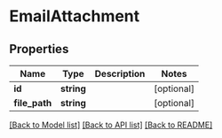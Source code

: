 # EmailAttachment

## Properties

 Name          | Type       | Description | Notes      
---------------|------------|-------------|------------
 **id**        | **string** |             | [optional] 
 **file_path** | **string** |             | [optional] 

[[Back to Model list]](../../README.md#documentation-for-models) [[Back to API list]](../../README.md#documentation-for-api-endpoints) [[Back to README]](../../README.md)


